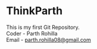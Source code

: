 # ThinkParth
This is my first Git Repository.
<br>
Coder - Parth Rohilla
<br>
Email - parth.rohilla08@gmail.com
